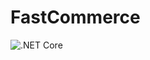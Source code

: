 # FastCommerce

![.NET Core](https://github.com/mehmetutkuk/FastCommerce/workflows/.NET%20Core/badge.svg)
